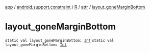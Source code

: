 [app](../../../index.md) / [android.support.constraint](../../index.md) / [R](../index.md) / [attr](index.md) / [layout_goneMarginBottom](./layout_gone-margin-bottom.md)

# layout_goneMarginBottom

`static val layout_goneMarginBottom: `[`Int`](https://kotlinlang.org/api/latest/jvm/stdlib/kotlin/-int/index.html)
`static val layout_goneMarginBottom: `[`Int`](https://kotlinlang.org/api/latest/jvm/stdlib/kotlin/-int/index.html)